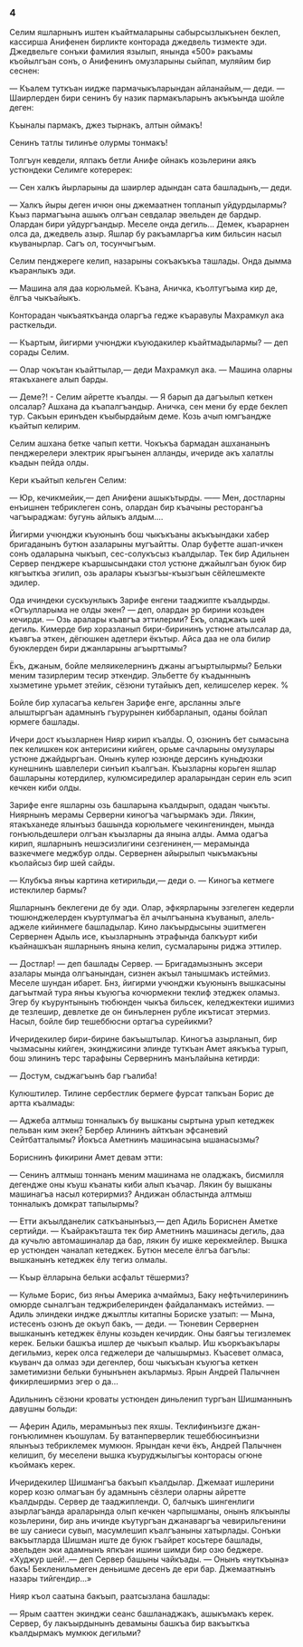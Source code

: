 ### 4

Селим яшларнынъ иштен къайтмаларыны сабырсызлыкънен беклеп, кассирша Анифенен бирликте конторада джедвель тизмекте эди.
Джедвельге сонъки фамилия язылып, янында «500» ракъамы къойылгъан сонъ, о Анифенинъ омузларыны сыйпап, муляйим бир сеснен:

— Къалем туткъан иидже пармачыкъларындан айланайым,— деди.
— Шаирлерден бири сенинъ бу назик пармакъларынъ акъкъында шойле деген:

Къыналы пармакъ, джез тырнакъ, алтын оймакъ!

Сенинъ татлы тилинъе олурмы тонмакъ!

Толгъун кевдели, ялпакъ бетли Анифе ойнакъ козьлерини аякъ устюндеки Селимге котеререк:

— Сен халкъ йырларыны да шаирлер адындан сата башладынъ,— деди.

— Халкъ йыры деген ичюн оны джемаатнен топланып уйдурдылармы?
Къыз пармагъына ашыкъ олгъан севдалар эвельден де бардыр.
Олардан бири уйдургъандыр.
Меселе онда дегиль...
Демек, къарарнен олса да, джедвель азыр.
Яшлар бу ракъамларгъа ким бильсин насыл къуванырлар.
Сагъ ол, тосунчыгъым.

Селим пенджереге келип, назарыны сокъакъкъа ташлады.
Онда дымма къаранлыкъ эди.

— Машина аля даа корюльмей.
Къана, Аничка, къолтугъыма кир де, ёлгъа чыкъайыкъ.

Конторадан чыкъаяткъанда оларгъа гедже къаравулы Махрамкул ака расткельди.

— Къартым, йигирми учюнджи къуюдакилер къайтмадылармы? — деп сорады Селим.

— Олар чокътан къайттылар,— деди Махрамкул ака.
— Машина оларны ятакъханеге алып барды.

— Деме?! - Селим айретте къалды.
— Я барып да дагъылып кеткен олсалар?
Ашхана да къапалгъандыр.
Аничка, сен мени бу ерде беклеп тур.
Сакъын еринъден къыбырдайым деме.
Козь ачып юмгъандже къайтып келирим.

Селим ашхана бетке чапып кетти.
Чокъкъа бармадан ашхананынъ пенджерелери электрик ярыгъынен алланды, ичериде акъ халатлы къадын пейда олды.

Кери къайтып кельген Селим:

— Юр, кечикмейик,— деп Анифени ашыкътырды.
—— Мен, достларны енъишнен тебриклеген сонъ, олардан бир къачыны ресторангъа чагъыраджам: бугунь айлыкъ алдым....

Йигирми учюнджи къуюнынъ бош чыкъкъаны акъкъындаки хабер бригаданынъ бутюн азаларыны мугъайтты.
Олар буфетте ашап-ичкен сонъ одаларына чыкъып, сес-солукъсыз къалдылар.
Тек бир Адильнен Сервер пенджере къаршысындаки стол устюне джайылгъан буюк бир кягъыткъа эгилип, озь аралары къызгъы-къызгъын сёйлешмекте эдилер.

Ода ичиндеки сускъунлыкъ Зарифе енгени тааджипте къалдырды.
«Огъулларыма не олды экен? — деп, олардан эр бирини козьден кечирди.
— Озь аралары къавгъа эттилерми?
Ёкъ, оладжакъ шей дегиль.
Кимерде бир хоразланып бири-бирининъ устюне атылсалар да, къавгъа эткен, дёгюшкен адетлери ёкътыр.
Айса даа не ола билир буюклерден бири джанларыны агъырттымы?

Ёкъ, джаным, бойле меляикелернинъ джаны агъыртылырмы?
Бельки меним тазирлерим тесир эткендир.
Эльбетте бу къадыннынъ хызметине урьмет этейик, сёзюни тутайыкъ деп, келишселер керек.
%

Бойле бир хуласагъа кельген Зарифе енге, арсланны эльге алыштыргъан адамнынъ гъурурынен киббарланып, оданы бойлап юрмеге башлады.

Ичери дост къызларнен Нияр кирип къалды.
О, озюнинъ бет сымасына пек келишкен кок антерисини кийген, орьме сачларыны омузулары устюне джайдыргъан.
Онынъ кулер юзюнде дерсинъ куньдюзки кунешнинъ шавлелери синъип къалгъан.
Къызларны корьген яшлар башларыны котердилер, кулюмсиредилер араларындан серин ель эсип кечкен киби олды.

Зарифе енге яшларны озь башларына къалдырып, одадан чыкъты.
Ниярнынъ мерамы Серверни киногъа чагъырмакъ эди.
Лякин, ятакъханеде ялынъыз башында корюльмеге чекингенинден, мында гонъюльдешлери олгъан къызларны да янына алды.
Амма одагъа кирип, яшларнынъ нешэсизлигини сезгенинен,— мерамында вазкечмеге меджбур олды.
Сервернен айырылып чыкъмакъны къолайсыз бир шей сайды.

— Клубкъа янъы картина кетирильди,— деди о.
— Киногъа кетмеге истеклилер бармы?

Яшларнынъ беклегени де бу эди.
Олар, эфкярларыны эзгелеген кедерли тюшюнджелерден къуртулмагъа ёл ачылгъанына къуванып, алель-аджеле кийинмеге башладылар.
Кино лакъырдысыны эшитмеген Сервернен Адыль исе, къызларнынъ этрафында балкъурт киби къайнашкъан яшларнынъ янына келип, сусмаларыны риджа эттилер.

— Достлар! — деп башлады Сервер.
— Бригадамызнынъ эксери азалары мында олгъанындан, сизнен акъыл танышмакъ истеймиз.
Меселе шундан ибарет.
Бнз, йигирми учюнджи къуюнынъ вышкасыны дагъытмай тура янъы къуюгъа кочюрмекни теклиф этеджек оламыз.
Эгер бу къурунтынынъ тюбюнден чыкъа бильсек, келеджектеки ишимиз де тезлешир, девлетке де он бинълернен рубле икътисат этермиз.
Насыл, бойле бир тешеббюсни ортагъа сурейикми?

Ичеридекилер бири-бирине бакъыштылар.
Киногъа азырланып, бир чызмасыны кийген, экинджисини элинде туткъан Амет аякъкъа турып, бош элининъ терс тарафыны Сервернинъ манълайына кетирди:

— Достум, сыджагъынъ бар гъалиба!

Кулюштилер.
Тилине сербестлик бермеге фурсат тапкъан Борис де артта къалмады:

— Аджеба алтмыш тонналыкъ бу вышканы сыртына урып кетеджек пельван ким экен?
Бербер Алининъ айткъан эфсаневий Сейтбатталымы?
Йокъса Аметнинъ машинасына ышанасызмы?

Бориснинъ фикирини Амет девам этти:

— Сенинъ алтмыш тоннанъ меним машинама не оладжакъ, бисмилля дегендже оны къуш къанаты киби алып къачар.
Лякин бу вышканы машинагъа насыл котерирмиз?
Андижан областында алтмыш тонналыкъ домкрат тапылырмы?

— Етти акъылданелик саткъанынъыз,— деп Адиль Бориснен Аметке сертийди.
— Къайракъташта тек бир Аметнинъ машинасы дегиль, даа да кучьлю автомашиналар да бар, лякин бу ишке керекмейлер.
Вышка ер устюнден чаналап кетеджек.
Бутюн меселе ёлгъа багълы: вышканынъ кетеджек ёлу тегиз олмалы.

— Къыр ёлларына бельки асфальт тёшермиз?

— Кульме Борис, биз янъы Америка ачмаймыз, Баку нефтьчилерининъ омюрде сыналгъан теджрибелеринден файдаланмакъ истеймиз.
— Адиль элиндеки индже джылтлы китапны Бориске узатып:
— Мына, истесенъ озюнъ де окъуп бакъ, — деди.
— Тюневин Сервернен вышканынъ кетеджек ёлуны козьден кечирдик.
Оны баягъы тегизлемек керек.
Бельки башкъа ишлер де чыкъып къалыр.
Иш къоркъакълары дегильмиз, керек олса геджелери де чалышырмыз.
Къасевет олмаса, къуванч да олмаз эди дегенлер, бош чыкъкъан къуюгъа кеткен заметимизни бельки бунынънен акълармыз.
Ярын Андрей Палычнен фикирлеширмиз эгер о да...

Адильнинъ сёзюни кроваты устюнден диньленип тургъан Шишманнынъ давушны больди:

— Аферин Адиль, мерамынъыз пек яхшы.
Теклифинъизге джан-гонъюлимнен къошулам.
Бу ватанперверлик тешеббюсинъизни ялынъыз тебриклемек мумкюн.
Ярындан кечи ёкъ, Андрей Палычнен келишип, бу меселени вышка къуруджылыгъы конторасы огюне къоймакъ керек.

Ичеридекилер Шишмангъа бакъып къалдылар.
Джемаат ишлерини корер козю олмагъан бу адамнынъ сёзлери оларны айретте къалдырды.
Сервер де тааджипленди.
О, балчыкъ шингенлиги азырлагъанда араларында олып кечкен чарпышманы, онынъ ялкъынлы козьлерини, бир ань ичинде къутургъан джанаваргъа чевирильгенини ве шу саниеси сувып, масумлешип къалгъаныны хатырлады.
Сонъки вакъытларда Шишман иште де буюк гъайрет косьтере башлады, эвельден эки адамнынъ япкъан ишини шимди бир озю беджере.
«Худжур шей!..— деп Сервер башыны чайкъады.
— Онынъ «нуткъына» бакъ!
Бекленильмеген деньишме десенъ де ери бар.
Джемаатнынъ назары тийгендир...»

Нияр къол саатына бакъып, раатсызлана башлады:

— Ярым сааттен экинджи сеанс башланаджакъ, ашыкъмакъ керек.
Сервер, бу лакъырдынынъ девамыны башкъа бир вакъыткъа къалдырмакъ мумкюк дегильми?

